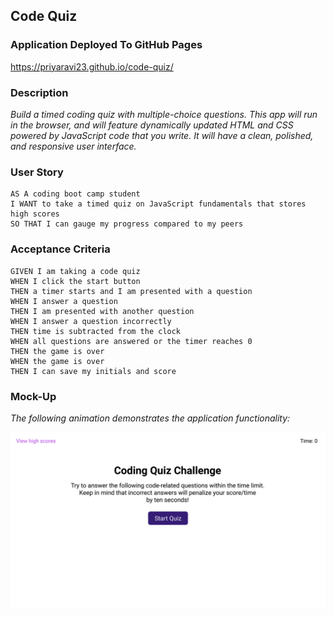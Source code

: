 ## Code Quiz

### Application Deployed To GitHub Pages 

https://priyaravi23.github.io/code-quiz/

### Description 

*Build a timed coding quiz with multiple-choice questions. This app will run in the browser, and will feature dynamically updated HTML and CSS powered by JavaScript code that you write. It will have a clean, polished, and responsive user interface.*

### User Story 

```text
AS A coding boot camp student
I WANT to take a timed quiz on JavaScript fundamentals that stores high scores
SO THAT I can gauge my progress compared to my peers
```

### Acceptance Criteria

```text
GIVEN I am taking a code quiz
WHEN I click the start button
THEN a timer starts and I am presented with a question
WHEN I answer a question
THEN I am presented with another question
WHEN I answer a question incorrectly
THEN time is subtracted from the clock
WHEN all questions are answered or the timer reaches 0
THEN the game is over
WHEN the game is over
THEN I can save my initials and score
```

### Mock-Up

*The following animation demonstrates the application functionality:*

![](assets/images/web-apis-demo.gif)